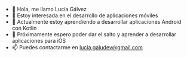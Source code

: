 - 👋 Hola, me llamo Lucía Gálvez
- 👀 Estoy interesada en el desarrollo de aplicaciones móviles
- 🌱 Actualmente estoy aprendiendo a desarrollar aplicaciones Android con Kotlin
- 💞️ Próximamente espero poder dar el salto y aprender a desarrollar aplicaciones para iOS
- 📫 Puedes contactarme en lucia.galudev@gmail.com

<!---
Galudev/Galudev is a ✨ special ✨ repository because its `README.md` (this file) appears on your GitHub profile.
You can click the Preview link to take a look at your changes.
--->
